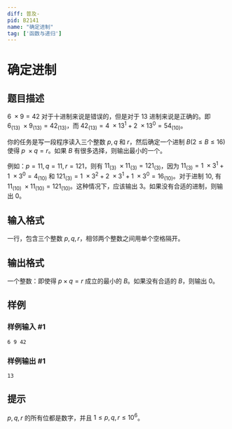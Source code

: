 ```yaml
---
diff: 普及-
pid: B2141
name: "确定进制"
tag: ['函数与递归']
---
```

# 确定进制
## 题目描述

$6\ \times 9=42$ 对于十进制来说是错误的，但是对于 $13$ 进制来说是正确的。即 $6_{(13)}\ \times 9_{(13)}=42_{(13)}$，而 $42_{(13)}=4\ \times 13^1+2\ \times 13^0=54_{(10)}$。

你的任务是写一段程序读入三个整数 $p,q$ 和 $r$，然后确定一个进制 $B(2 \le B \le 16)$ 使得 $p\ \times q=r$。如果 $B$ 有很多选择，则输出最小的一个。

例如：$p=11,q=11,r=121$，则有 $11_{(3)}\ \times 11_{(3)}=121_{(3)}$，因为 $11_{(3)}=1\ \times 3^1+1\ \times 3^0=4_{(10)}$ 和 $121_{(3)}=1\ \times 3^2+2\ \times 3^1+1\ \times 3^0=16_{(10)}$。对于进制 $10,$ 有 $11_{(10)}\ \times 11_{(10)}=121_{(10)}$。这种情况下，应该输出 $3$。如果没有合适的进制，则输出 $0$。
## 输入格式

一行，包含三个整数 $p,q,r$，相邻两个整数之间用单个空格隔开。
## 输出格式

一个整数：即使得 $p \times q=r$ 成立的最小的 $B$。如果没有合适的 $B$，则输出 $0$。
## 样例

### 样例输入 #1
```
6 9 42
```
### 样例输出 #1
```
13
```
## 提示

$p,q,r$ 的所有位都是数字，并且 $1 \le p,q,r \le 10^6$。
